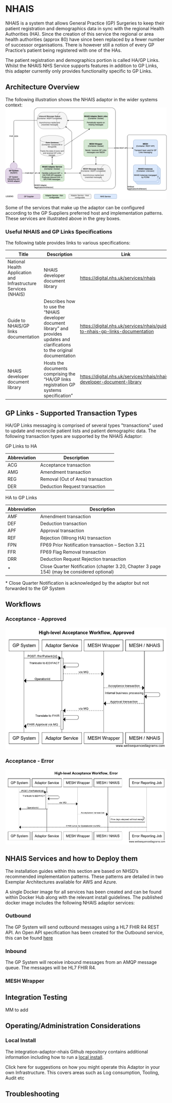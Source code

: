 # NHAIS

NHAIS is a system that allows General Practice (GP) Surgeries to keep their patient registration and demographics data in sync with the regional Health Authorities (HA). Since the creation of this service the regional or area health authorities (approx 80) have since been replaced by a fewer number of successor organisations. There is however still a notion of every GP Practice’s patient being registered with one of the HAs.

The patient registration and demographics portion is called HA/GP Links. Whilst the NHAIS NHS Service supports features in addition to GP Links, this adapter currently only provides functionality specific to GP Links.

## Architecture Overview

The following illustration shows the NHAIS adaptor in the wider systems context:
![NHAIS System Context](../img/NHAIS%20Arc%20Overview.png)

Some of the services that make up the adaptor can be configured according to the GP Suppliers preferred host and implementation patterns.  These services are illustrated above in the grey boxes.

### Useful NHAIS and GP Links Specifications

The following table provides links to various specifications:

Title | Description | Link
------------ | ------------- | -------------
National Health Application and Infrastructure Services (NHAIS) | NHAIS developer document library | https://digital.nhs.uk/services/nhais
Guide to NHAIS/GP links documentation | Describes how to use the “NHAIS developer document library” and provides updates and clarifications to the original documentation | https://digital.nhs.uk/services/nhais/guide-to-nhais-gp-links-documentation
NHAIS developer document library | Hosts the documents comprising the “HA/GP links registration GP systems specification” | https://digital.nhs.uk/services/nhais/nhais-developer-document-library

## GP Links - Supported Transaction Types

HA/GP Links messaging is comprised of several types "transactions" used to update and reconcile patient lists and 
patient demographic data. The following transaction types are supported by the NHAIS Adaptor:

GP Links to HA

| Abbreviation | Description 
|--------------|-------------
| ACG          | Acceptance transaction  
| AMG          | Amendment transaction  
| REG          | Removal (Out of Area) transaction  
| DER          | Deduction Request transaction  

HA to GP Links 

| Abbreviation | Description 
|--------------|-------------
| AMF          | Amendment transaction  
| DEF          | Deduction transaction  
| APF          | Approval transaction  
| REF          | Rejection (Wrong HA) transaction  
| FPN          | FP69 Prior Notification transaction – Section 3.21  
| FFR          | FP69 Flag Removal transaction  
| DRR          | Deduction Request Rejection transaction  
| *            | Close Quarter Notification (chapter 3.20, Chapter 3 page 154) (may be considered optional)

\* Close Quarter Notification is acknowledged by the adaptor but not forwarded to the GP System

## Workflows

### Acceptance - Approved

![NHAIS System Context](../img/High-level%20Acceptance%20Workflow,%20Approved.png)

### Acceptance - Error

![NHAIS System Context](../img/High-level%20Acceptance%20Workflow,%20Error.png)


## NHAIS Services and how to Deploy them

The installation guides within this section are based on NHSD’s recommended implementation patterns.  These patterns are detailed in two Exemplar Architectures available for AWS and Azure. 

A single Docker image for all services has been created and can be found within Docker Hub along with the relevant install guidelines.  The published docker image includes the following NHAIS adaptor services:

### Outbound
The GP System will send outbound messages using a HL7 FHIR R4 REST API.  An Open API specification has been created for the Outbound service, this can be found [here](https://github.com/nhsconnect/integration-adaptor-nhais/blob/feature/NIAD-182-openapi-docs/specification/nhais-adaptor.yaml) 

### Inbound
The GP System will receive inbound messages from an AMQP message queue. The messages will be HL7 FHIR R4.

### MESH Wrapper

## Integration Testing
MM to add

## Operating/Administration Considerations

### Local Install
The integration-adaptor-nhais Github repository contains additional information including how to run a [local install](https://github.com/nhsconnect/integration-adaptor-nhais/tree/feature/NIAD-182-openapi-docs#Development).

Click here for suggestions on how you might operate this Adaptor in your own Infrastructure.  This covers areas such as Log consumption, Tooling, Audit etc 

## Troubleshooting
